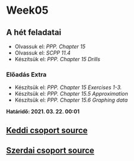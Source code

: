# Week05

## A hét feladatai

* Olvassuk el: *PPP. Chapter 15*
* Olvassuk el: *SCPP 11.4*
* Készítsük el: *PPP. Chapter 15 Drills*

### Előadás Extra

* Készítsük el: *PPP. Chapter 15 Exercises 1-3.*
* Készítsük el: *PPP. Chapter 15.5 Approximation*
* Készítsük el: *PPP. Chapter 15.6 Graphing data*

**Határidő: 2021. 03. 22. 00:01**

<!-- ## Összefoglalók -->

## [Keddi csoport source](../etc/week05/kedd_drillek.cpp)

## [Szerdai csoport source](../etc/week05/szerda_drill.cpp)
